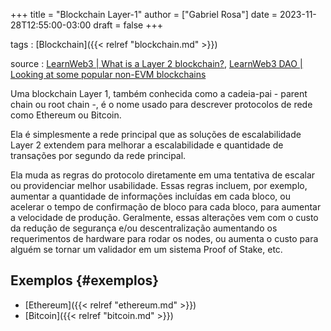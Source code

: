+++
title = "Blockchain Layer-1"
author = ["Gabriel Rosa"]
date = 2023-11-28T12:55:00-03:00
draft = false
+++

tags
: [Blockchain]({{< relref "blockchain.md" >}})

source
: [LearnWeb3 | What is a Layer 2 blockchain?](https://learnweb3.io/lessons/what-is-a-layer-2-blockchain), [LearnWeb3 DAO | Looking at some popular non-EVM blockchains](https://learnweb3.io/courses/6394ea7c-0ad6-4a4a-879f-7f9756bc5976/lessons/ca063bb9-9466-4e8f-8b9f-1d2e8707de67)

Uma blockchain Layer 1, também conhecida como a cadeia-pai - parent chain ou root chain -, é o nome usado para descrever protocolos de rede como Ethereum ou Bitcoin.

Ela é simplesmente a rede principal que as soluções de escalabilidade Layer 2 extendem para melhorar a escalabilidade e quantidade de transações por segundo da rede principal.

Ela muda as regras do protocolo diretamente em uma tentativa de escalar ou providenciar melhor usabilidade. Essas regras incluem, por exemplo, aumentar a quantidade de informações incluídas em cada bloco, ou acelerar o tempo de confirmação de bloco para cada bloco, para aumentar a velocidade de produção. Geralmente, essas alterações vem com o custo da redução de segurança e/ou descentralização aumentando os requerimentos de hardware para rodar os nodes, ou aumenta o custo para alguém se tornar um validador em um sistema Proof of Stake, etc.


## Exemplos {#exemplos}

-   [Ethereum]({{< relref "ethereum.md" >}})
-   [Bitcoin]({{< relref "bitcoin.md" >}})
